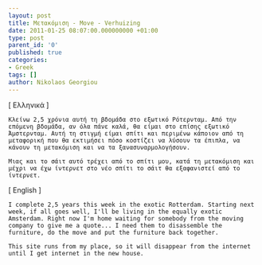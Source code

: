 ```yaml
---
layout: post
title: Μετακόμιση - Move - Verhuizing
date: 2011-01-25 08:07:00.000000000 +01:00
type: post
parent_id: '0'
published: true
categories:
- Greek
tags: []
author: Nikolaos Georgiou
---
```

<div class="col2" lang="el">
<div class="lang">
    [ Ελληνικά ]
  </div>

    Κλείνω 2,5 χρόνια αυτή τη βδομάδα στο εξωτικό Ρότερνταμ. Από την επόμενη βδομάδα, αν όλα πάνε καλά, θα είμαι στο επίσης εξωτικό Άμστερνταμ. Αυτή τη στιγμή είμαι σπίτι και περιμένω κάποιον από τη μεταφορική που θα εκτιμήσει πόσο κοστίζει να λύσουν τα έπιπλα, να κάνουν τη μετακόμιση και να τα ξανασυναρμολογήσουν.

    Μιας και το σάιτ αυτό τρέχει από το σπίτι μου, κατά τη μετακόμιση και μέχρι να έχω ίντερνετ στο νέο σπίτι το σάιτ θα εξαφανιστεί από το ίντερνετ.

</div>
<div class="col2-right" lang="en">
<div class="lang">
    [ English ]
  </div>

    I complete 2,5 years this week in the exotic Rotterdam. Starting next week, if all goes well, I'll be living in the equally exotic Amsterdam. Right now I'm home waiting for somebody from the moving company to give me a quote... I need them to disassemble the furniture, do the move and put the furniture back together.

    This site runs from my place, so it will disappear from the internet until I get internet in the new house.

</div>
